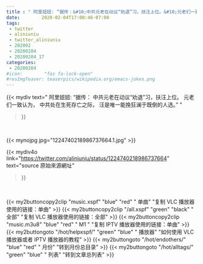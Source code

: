 ```yaml
---
title : " 阿里妞妞: “据传：&#10;中共元老在动议“劝退”习，扶汪上位。&#10;元老们一致认为，&#10;中共处在生死存亡之际，&#10;汪是唯一能挽狂澜于既倒的人选。”  "
date:        2020-02-04T17:00:46-07:00
tags:
 - twitter
 - aliniuniu
 - twitter_aliniuniu
 - 202002
 - 20200204
 - 20200204_17
categories:
 - 20200204
#icon:        "fas fa-lock-open"
#resImgTeaser: teaserpics/wikipedia.org/emacs-jokes.png
---
```


{{< mydiv text=" 阿里妞妞: “据传：&#10;中共元老在动议“劝退”习，扶汪上位。&#10;元老们一致认为，&#10;中共处在生死存亡之际，&#10;汪是唯一能挽狂澜于既倒的人选。”  "
>}}
<br>


 {{< mynojpg jpg="1224740218986737664.1.jpg" >}}<br> 



{{< mydiv4o link="https://twitter.com/aliniuniu/status/1224740218986737664"
text="source 原始來源網址"
>}}


<br>





{{< my2buttoncopy2clip "music.xspf"        "blue"   "red"    " 单曲"  "复制 VLC 播放器使用的链接：单曲" >}} {{< my2buttoncopy2clip "/all.xspf"         "green"  "black"  " 全部"  "复制 VLC 播放器使用的链接：全部" >}} {{< my2buttoncopy2clip "music.m3u8"        "blue"   "red"    " M1 "    "复制 IPTV 播放器使用的链接：单曲" >}} {{< my2buttongoto      "/hot/helpxspf/"    "green"  "blue"   " 播放器" "如何使用 VLC 播放器或者 IPTV 播放器的教程" >}} {{< my2buttongoto      "/hot/endothers/"   "blue"   "red"    " 月份"   "转到月份总目录" >}} {{< my2buttongoto      "/hot/alltags/"     "green"  "blue"   " 列表"   "转到文章总列表" >}} 
